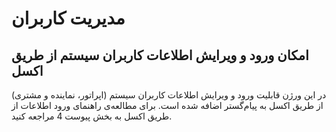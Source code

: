 
# مدیریت کاربران

## امکان ورود و ویرایش اطلاعات کاربران سیستم از طریق اکسل

در این ورژن قابلیت ورود و ویرایش اطلاعات کاربران سیستم (اپراتور، نماینده و مشتری) از طریق اکسل به پیام‌گستر اضافه شده است. برای مطالعه‌ی راهنمای ورود اطلاعات از طریق اکسل به بخش پیوست 4 مراجعه کنید.